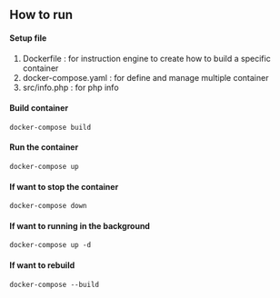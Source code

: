 ## How to run

#### Setup file 
1. Dockerfile : for instruction engine to create how to build a specific container
2. docker-compose.yaml : for define and manage multiple container
3. src/info.php : for php info

#### Build container
```
docker-compose build
```

#### Run the container
````
docker-compose up
````

#### If want to stop the container
```
docker-compose down
```

#### If want to running in the background
```
docker-compose up -d
```

#### If want to rebuild
````
docker-compose --build
````

